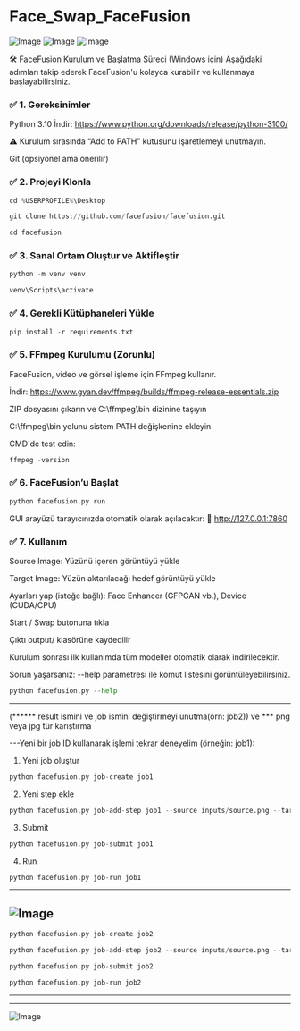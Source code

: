 # Face_Swap_FaceFusion

![Image](https://github.com/user-attachments/assets/c6b4cb0b-2d74-4925-9094-3e1aa30942ea)
![Image](https://github.com/user-attachments/assets/8412933e-f146-4513-a60b-f217875864ca)
![Image](https://github.com/user-attachments/assets/224ed787-fb24-4cc3-9576-334ac72f567d)


🛠️ FaceFusion Kurulum ve Başlatma Süreci (Windows için)
Aşağıdaki adımları takip ederek FaceFusion'u kolayca kurabilir ve kullanmaya başlayabilirsiniz.

### ✅ 1. Gereksinimler
Python 3.10
İndir: https://www.python.org/downloads/release/python-3100/

⚠️ Kurulum sırasında “Add to PATH” kutusunu işaretlemeyi unutmayın.

Git (opsiyonel ama önerilir)

### ✅ 2. Projeyi Klonla
```python
cd %USERPROFILE%\Desktop
```
```python
git clone https://github.com/facefusion/facefusion.git
```
```python
cd facefusion
```

### ✅ 3. Sanal Ortam Oluştur ve Aktifleştir
```python
python -m venv venv
```
```python
venv\Scripts\activate
```

### ✅ 4. Gerekli Kütüphaneleri Yükle
```python
pip install -r requirements.txt
```

### ✅ 5. FFmpeg Kurulumu (Zorunlu)
FaceFusion, video ve görsel işleme için FFmpeg kullanır.

İndir: https://www.gyan.dev/ffmpeg/builds/ffmpeg-release-essentials.zip

ZIP dosyasını çıkarın ve C:\ffmpeg\bin dizinine taşıyın

C:\ffmpeg\bin yolunu sistem PATH değişkenine ekleyin

CMD'de test edin:

```python
ffmpeg -version
```

### ✅ 6. FaceFusion’u Başlat
```python
python facefusion.py run
```
GUI arayüzü tarayıcınızda otomatik olarak açılacaktır:
🔗 http://127.0.0.1:7860

### ✅ 7. Kullanım
Source Image: Yüzünü içeren görüntüyü yükle

Target Image: Yüzün aktarılacağı hedef görüntüyü yükle

Ayarları yap (isteğe bağlı): Face Enhancer (GFPGAN vb.), Device (CUDA/CPU)

Start / Swap butonuna tıkla

Çıktı output/ klasörüne kaydedilir

Kurulum sonrası ilk kullanımda tüm modeller otomatik olarak indirilecektir.

Sorun yaşarsanız: --help parametresi ile komut listesini görüntüleyebilirsiniz.

```python
python facefusion.py --help
```
---------------------------------------------------------------------------------------------------------------------

(****** result ismini ve job ismini değiştirmeyi unutma(örn: job2)) ve *** png veya jpg tür karıştırma


---Yeni bir job ID kullanarak işlemi tekrar deneyelim (örneğin: job1):

1. Yeni job oluştur
```python
python facefusion.py job-create job1
```

2. Yeni step ekle
```python
python facefusion.py job-add-step job1 --source inputs/source.png --target inputs/target.png --output-path outputs/result1.png  
```
3. Submit
```python
python facefusion.py job-submit job1
```
4. Run
```python
python facefusion.py job-run job1
```
------------------------------------------------------------------------------
![Image](https://github.com/user-attachments/assets/99cf3da7-3e92-45ee-b87d-17f59441d703)
------------------------------------------------------------------------------
```python
python facefusion.py job-create job2
```
```python
python facefusion.py job-add-step job2 --source inputs/source.png --target inputs/target.png --output-path outputs/result2.png
```
```python
python facefusion.py job-submit job2
```
```python
python facefusion.py job-run job2
```
----------------------------------------------------------------------------------------------------------------------
-------------------------------------------------------------------------------------------------------------------
![Image](https://github.com/user-attachments/assets/12aa45ee-a053-4145-b4cf-05f4b88a8888)

